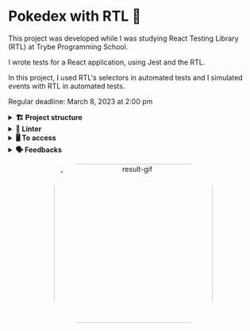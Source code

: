 # Pokedex with RTL 🐙

This project was developed while I was studying React Testing Library (RTL) at Trybe Programming School.

I wrote tests for a React application, using Jest and the RTL.

In this project, I used RTL's selectors in automated tests and I simulated events with RTL in automated tests.

Regular deadline: March 8, 2023 at 2:00 pm

<details>
  <summary><strong>🏗 Project structure</strong></summary><br />

📁 In the `tests` folder:

The files created by me:

`App.test.js`
`About.test.js`
`FavoritePokemon.test.js`
`NotFound.test.js`
`Pokedex.test.js`
`Pokemon.test.js`
`PokemonDetails.test.js`

</details>

<details>
  <summary><strong>🔎 Linter</strong></summary><br />

To ensure code quality, the `ESLint` and `Stylelint` linters were used in this project.

ESLint is a tool for identifying and reporting patterns found in ECMAScript/JavaScript code. In many ways it is similar to JSLint and JSHint with a few exceptions:

* ESLint uses Espree for JavaScript parsing.
* ESLint uses an AST to evaluate patterns in code.
* ESLint is completely 'pluggable', each of the rules is a plugin and you can add […]

To run them locally, run the commands below:
`npm run lint`
`npm run lint:styles`

</details>

<details>
  <summary><strong>🖥️ To access</strong></summary><br />

1 - Clone the repository:
`git clone git@github.com:VicSales28/project-pokedex-with-RLT.git`

2 - Enter the repository folder you just cloned.

You must be using node version 16 (or higher).

To check your version, use the command:
`nvm --version`

3 - With the required version, install the dependencies:
`npm install`

4 - To view the application, use the command:
`npm start`

5 - You can run all unit tests locally to verify the proposed solution with the command:
`npm test`

An automated evaluator tests my tests. There is a folder called `./stryker` with several `filename.conf.json` files. Each of these files is this evaluator's configuration for a test file created. 

6 - To test it individually, run the command:
`npx stryker run ./stryker/filename.conf.json`

</details>

<details>
  <summary><strong>🗣 Feedbacks</strong></summary><br />
  
_Give me feedbacks, I'm open to new ideas_ 😉

</details>

<p align="center">
  <img
    src="https://cdn.discordapp.com/attachments/1062029691860566078/1080903940029288560/Captura_de_tela_em_2023-03-02_14-24-59.png"
    alt="result-gif" height="320" style="border-radius:50px;">
</p>
